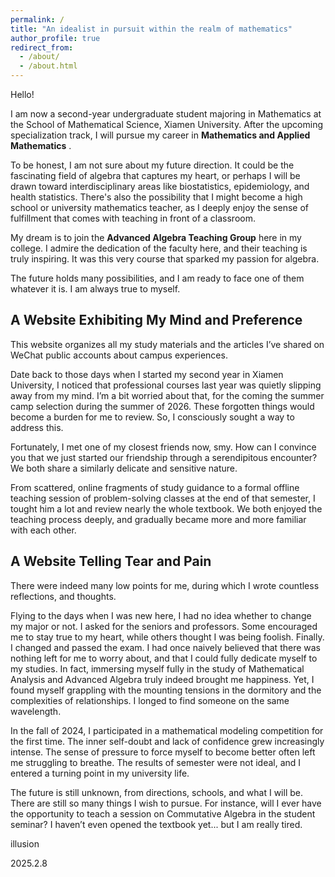 ```yaml
---
permalink: /
title: "An idealist in pursuit within the realm of mathematics"
author_profile: true
redirect_from: 
  - /about/
  - /about.html
---
```


Hello!

I am now a second-year undergraduate student majoring in Mathematics at the School of Mathematical Science, Xiamen University. After the upcoming specialization track, I will pursue my career in  **Mathematics and Applied Mathematics** .

To be honest, I am not sure about my future direction. It could be the fascinating field of algebra that captures my heart, or perhaps I will be drawn toward interdisciplinary areas like biostatistics, epidemiology, and health statistics. There's also the possibility that I might become a high school or university mathematics teacher, as I deeply enjoy the sense of fulfillment that comes with teaching in front of a classroom.

My dream is to join the **Advanced Algebra Teaching Group** here in my college. I admire the dedication of the faculty here, and their teaching is truly inspiring. It was this very course that sparked my passion for algebra. 

The future holds many possibilities, and I am ready to face one of them whatever it is. I am always true to myself.


## A Website Exhibiting My Mind and Preference


This website organizes all my study materials and the articles I’ve shared on WeChat public accounts about campus experiences. 

Date back to those days when I started my second year in Xiamen University, I noticed that professional courses last year was quietly slipping away from my mind. I’m a bit worried about that, for the coming the summer camp selection during the summer of 2026. These forgotten things would become a burden for me to review. So, I consciously sought a way to address this.

Fortunately, I met one of my closest friends now, smy. How can I convince you that we just started our friendship through a serendipitous encounter? We both share a similarly delicate and sensitive nature. 

From scattered, online fragments of study guidance to a formal offline teaching session of problem-solving classes at the end of that semester, I tought him a lot and review nearly the whole textbook. We both enjoyed the teaching process deeply, and gradually became more and more familiar with each other.


## A Website Telling Tear and Pain

There were indeed many low points for me, during which I wrote countless reflections, and thoughts.

Flying to the days when I was new here, I had no idea whether to change my major or not. I asked for the seniors and professors. Some encouraged me to stay true to my heart, while others thought I was being foolish. Finally. I changed and passed the exam. I had once naively believed that there was nothing left for me to worry about, and that I could fully dedicate myself to my studies. In fact, immersing myself fully in the study of Mathematical Analysis and Advanced Algebra truly indeed brought me happiness. Yet, I found myself grappling with the mounting tensions in the dormitory and the complexities of relationships. I longed to find someone on the same wavelength.

In the fall of 2024, I participated in a mathematical modeling competition for the first time. The inner self-doubt and lack of confidence grew increasingly intense. The sense of pressure to force myself to become better often left me struggling to breathe. The results of semester were not ideal, and I entered a turning point in my university life.

The future is still unknown, from directions, schools, and what I will be. There are still so many things I wish to pursue. For instance, will I ever have the opportunity to teach a session on Commutative Algebra in the student seminar? I haven’t even opened the textbook yet... but I am really tired.


illusion

2025.2.8
